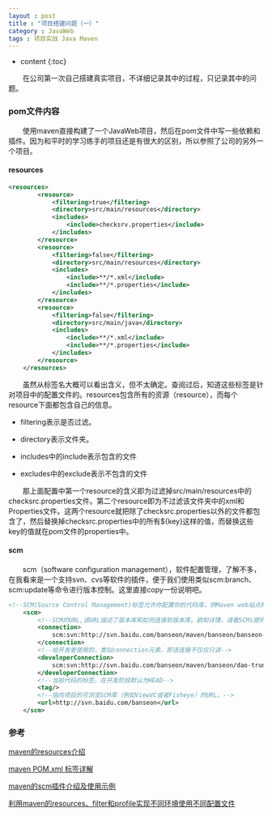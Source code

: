 ```yaml
---
layout : post
title : "项目搭建问题（一）"
category : JavaWeb
tags : 项目实战 Java Maven
---
```

* content
{:toc}


　　在公司第一次自己搭建真实项目，不详细记录其中的过程，只记录其中的问题。




### pom文件内容

　　使用maven直接构建了一个JavaWeb项目，然后在pom文件中写一些依赖和插件。因为和平时的学习练手的项目还是有很大的区别，所以参照了公司的另外一个项目。

#### resources

```xml
<resources>
		<resource>
			<filtering>true</filtering>
			<directory>src/main/resources</directory>
			<includes>
				<include>checksrv.properties</include>
			</includes>
		</resource>
		<resource>
			<filtering>false</filtering>
			<directory>src/main/resources</directory>
			<includes>
				<include>**/*.xml</include>
				<include>**/*.properties</include>
			</includes>
		</resource>
		<resource>
			<filtering>false</filtering>
			<directory>src/main/java</directory>
			<includes>
				<include>**/*.xml</include>
				<include>**/*.properties</include>
			</includes>
		</resource>
	</resources>
```

　　虽然从标签名大概可以看出含义，但不太确定。查阅过后，知道这些标签是针对项目中的配置文件的。resources包含所有的资源（resource），而每个resource下面都包含自己的信息。

* filtering表示是否过滤。

* directory表示文件夹。

* includes中的include表示包含的文件

* excludes中的exclude表示不包含的文件

　　那上面配置中第一个resource的含义即为过滤掉src/main/resources中的checksrc.properties文件。第二个resource即为不过滤该文件夹中的xml和Properties文件。这两个resource就把除了checksrc.properties以外的文件都包含了，然后替换掉checksrc.properties中的所有${key}这样的值，而替换这些key的值就在pom文件的properties中。

#### scm

　　scm（software configuration management），软件配置管理，了解不多，在我看来是一个支持svn、cvs等软件的插件，便于我们使用类似scm:branch、scm:update等命令进行版本控制。这里直接copy一份说明吧。

```xml
<!--SCM(Source Control Management)标签允许你配置你的代码库，供Maven web站点和其它插件使用。-->     
    <scm>     
        <!--SCM的URL,该URL描述了版本库和如何连接到版本库。欲知详情，请看SCMs提供的URL格式和列表。该连接只读。-->     
        <connection>     
            scm:svn:http://svn.baidu.com/banseon/maven/banseon/banseon-maven2-trunk(dao-trunk)      
        </connection>     
        <!--给开发者使用的，类似connection元素。即该连接不仅仅只读-->    
        <developerConnection>     
            scm:svn:http://svn.baidu.com/banseon/maven/banseon/dao-trunk      
        </developerConnection>    
        <!--当前代码的标签，在开发阶段默认为HEAD-->    
        <tag/>           
        <!--指向项目的可浏览SCM库（例如ViewVC或者Fisheye）的URL。-->     
        <url>http://svn.baidu.com/banseon</url>     
    </scm>
```

### 参考

[maven的resources介绍](http://jjhpeopl.iteye.com/blog/2325375)

[maven POM.xml 标签详解](http://blog.csdn.net/sunzhenhua0608/article/details/32938533)

[maven的scm插件介绍及使用示例](http://blog.csdn.net/fenglibing/article/details/16842645)

[利用maven的resources、filter和profile实现不同环境使用不同配置文件](http://zhaoshijie.iteye.com/blog/2094478)